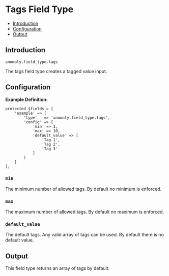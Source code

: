 # Tags Field Type

- [Introduction](#introduction)
- [Configuration](#configuration)
- [Output](#output)


<a name="introduction"></a>
## Introduction

`anomaly.field_type.tags`

The tags field type creates a tagged value input.


<a name="configuration"></a>
## Configuration

**Example Definition:**

    protected $fields = [
        'example' => [
            'type'   => 'anomaly.field_type.tags',
            'config' => [
                'min' => 1,
                'max' => 10,
                'default_value' => [
                    'Tag 1',
                    'Tag 2',
                    'Tag 3'
                ]
            ]
        ]
    ];

### `min`

The minimum number of allowed tags. By default no minimum is enforced.

### `max`

The maximum number of allowed tags. By default no maximum is enforced.

### `default_value`

The default tags. Any valid array of tags can be used. By default there is no default value.


<a name="output"></a>
## Output

This field type returns an array of tags by default.
